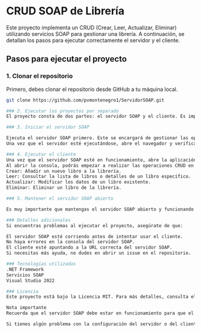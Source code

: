 # CRUD SOAP de Librería

Este proyecto implementa un CRUD (Crear, Leer, Actualizar, Eliminar) utilizando servicios SOAP para gestionar una librería. A continuación, se detallan los pasos para ejecutar correctamente el servidor y el cliente.

## Pasos para ejecutar el proyecto

### 1. Clonar el repositorio

Primero, debes clonar el repositorio desde GitHub a tu máquina local.

```bash
git clone https://github.com/pvmontenegro1/ServidorSOAP.git

### 2. Ejecutar los proyectos por separado
El proyecto consta de dos partes: el servidor SOAP y el cliente. Es importante ejecutar ambos proyectos por separado.

### 3. Iniciar el servidor SOAP

Ejecuta el servidor SOAP primero. Este se encargará de gestionar las operaciones CRUD.
Una vez que el servidor esté ejecutándose, abre el navegador y verifica que el servidor SOAP esté activo y funcionando correctamente.

### 4. Ejecutar el cliente
Una vez que el servidor SOAP esté en funcionamiento, abre la aplicación de consola del cliente.
Al abrir la consola, podrás empezar a realizar las operaciones CRUD en la librería. Las operaciones disponibles son:
Crear: Añadir un nuevo libro a la librería.
Leer: Consultar la lista de libros o detalles de un libro específico.
Actualizar: Modificar los datos de un libro existente.
Eliminar: Eliminar un libro de la librería.

### 5. Mantener el servidor SOAP abierto

Es muy importante que mantengas el servidor SOAP abierto y funcionando mientras interactúas con el cliente. Si el servidor se detiene o se cierra, el cliente no podrá realizar ninguna operación correctamente.

### Detalles adicionales
Si encuentras problemas al ejecutar el proyecto, asegúrate de que:

El servidor SOAP esté corriendo antes de intentar usar el cliente.
No haya errores en la consola del servidor SOAP.
El cliente esté apuntando a la URL correcta del servidor SOAP.
Si necesitas más ayuda, no dudes en abrir un issue en el repositorio.

### Tecnologías utilizadas
.NET Framework
Servicios SOAP
Visual Studio 2022

### Licencia
Este proyecto está bajo la Licencia MIT. Para más detalles, consulta el archivo LICENSE.

Nota importante
Recuerda que el servidor SOAP debe estar en funcionamiento para que el cliente pueda realizar las operaciones CRUD. Asegúrate de verificar que la URL del servicio SOAP esté accesible antes de intentar hacer peticiones desde el cliente.

Si tienes algún problema con la configuración del servidor o del cliente, revisa la documentación de cada uno o abre un issue para obtener soporte adicional. 

